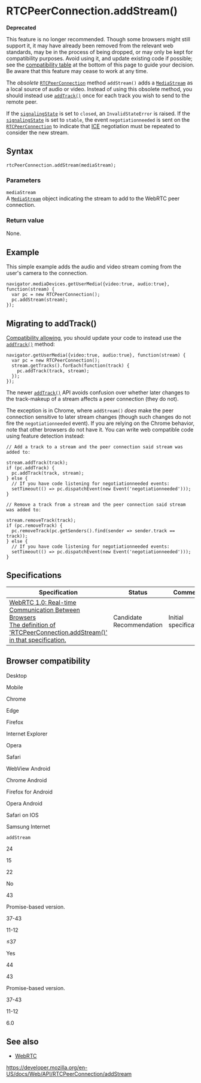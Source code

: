 RTCPeerConnection.addStream()
=============================

**Deprecated**

This feature is no longer recommended. Though some browsers might still support it, it may have already been removed from the relevant web standards, may be in the process of being dropped, or may only be kept for compatibility purposes. Avoid using it, and update existing code if possible; see the [compatibility table](#browser_compatibility) at the bottom of this page to guide your decision. Be aware that this feature may cease to work at any time.

The *obsolete* [`RTCPeerConnection`](../rtcpeerconnection) method `addStream()` adds a [`MediaStream`](../mediastream) as a local source of audio or video. Instead of using this obsolete method, you should instead use [`addTrack()`](addtrack) once for each track you wish to send to the remote peer.

If the [`signalingState`](signalingstate) is set to `closed`, an `InvalidStateError` is raised. If the [`signalingState`](signalingstate) is set to `stable`, the event `negotiationneeded` is sent on the [`RTCPeerConnection`](../rtcpeerconnection) to indicate that [ICE](https://developer.mozilla.org/en-US/docs/Glossary/ICE) negotiation must be repeated to consider the new stream.

Syntax
------

    rtcPeerConnection.addStream(mediaStream);

### Parameters

`mediaStream`  
A [`MediaStream`](../mediastream) object indicating the stream to add to the WebRTC peer connection.

### Return value

None.

Example
-------

This simple example adds the audio and video stream coming from the user's camera to the connection.

    navigator.mediaDevices.getUserMedia({video:true, audio:true}, function(stream) {
      var pc = new RTCPeerConnection();
      pc.addStream(stream);
    });

Migrating to addTrack()
-----------------------

[Compatibility allowing](#browser_compatibility), you should update your code to instead use the [`addTrack()`](addtrack) method:

    navigator.getUserMedia({video:true, audio:true}, function(stream) {
      var pc = new RTCPeerConnection();
      stream.getTracks().forEach(function(track) {
        pc.addTrack(track, stream);
      });
    });

The newer [`addTrack()`](addtrack) API avoids confusion over whether later changes to the track-makeup of a stream affects a peer connection (they do not).

The exception is in Chrome, where `addStream()` *does* make the peer connection sensitive to later stream changes (though such changes do not fire the `negotiationneeded` event). If you are relying on the Chrome behavior, note that other browsers do not have it. You can write web compatible code using feature detection instead:

    // Add a track to a stream and the peer connection said stream was added to:

    stream.addTrack(track);
    if (pc.addTrack) {
      pc.addTrack(track, stream);
    } else {
      // If you have code listening for negotiationneeded events:
      setTimeout(() => pc.dispatchEvent(new Event('negotiationneeded')));
    }

    // Remove a track from a stream and the peer connection said stream was added to:

    stream.removeTrack(track);
    if (pc.removeTrack) {
      pc.removeTrack(pc.getSenders().find(sender => sender.track == track));
    } else {
      // If you have code listening for negotiationneeded events:
      setTimeout(() => pc.dispatchEvent(new Event('negotiationneeded')));
    }

Specifications
--------------

<table><thead><tr class="header"><th>Specification</th><th>Status</th><th>Comment</th></tr></thead><tbody><tr class="odd"><td><a href="https://w3c.github.io/webrtc-pc/#legacy-interface-extensions">WebRTC 1.0: Real-time Communication Between Browsers<br />
<span class="small">The definition of 'RTCPeerConnection.addStream()' in that specification.</span></a></td><td><span class="spec-cr">Candidate Recommendation</span></td><td>Initial specification.</td></tr></tbody></table>

Browser compatibility
---------------------

Desktop

Mobile

Chrome

Edge

Firefox

Internet Explorer

Opera

Safari

WebView Android

Chrome Android

Firefox for Android

Opera Android

Safari on IOS

Samsung Internet

`addStream`

24

15

22

No

43

Promise-based version.

37-43

11-12

≤37

Yes

44

43

Promise-based version.

37-43

11-12

6.0

See also
--------

-   [WebRTC](../webrtc_api)

<a href="https://developer.mozilla.org/en-US/docs/Web/API/RTCPeerConnection/addStream" class="_attribution-link">https://developer.mozilla.org/en-US/docs/Web/API/RTCPeerConnection/addStream</a>
